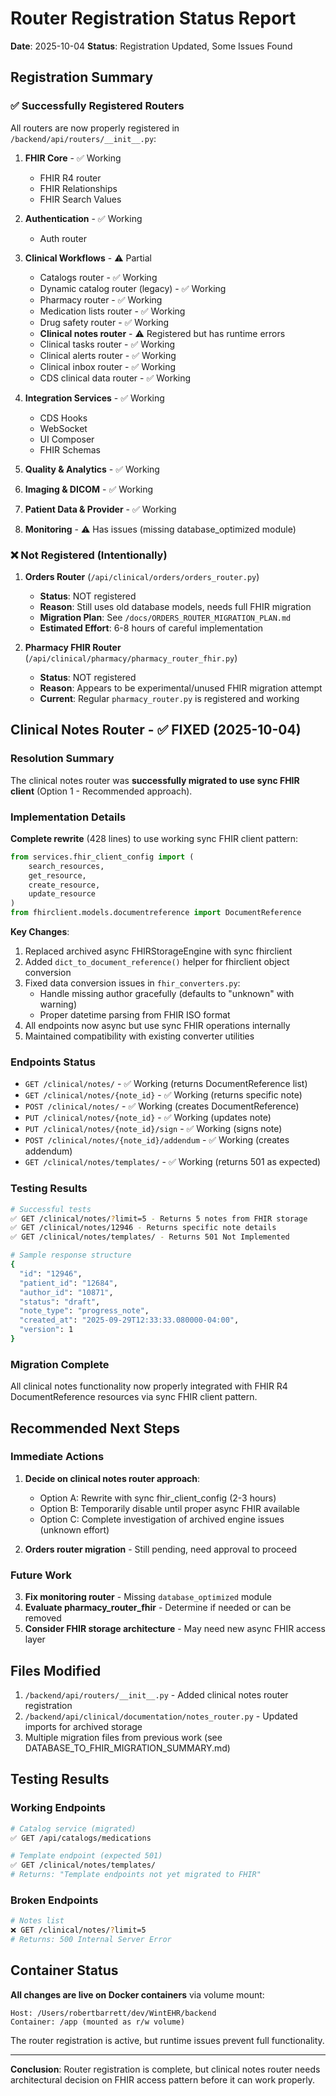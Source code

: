# Router Registration Status Report

**Date**: 2025-10-04
**Status**: Registration Updated, Some Issues Found

## Registration Summary

### ✅ Successfully Registered Routers

All routers are now properly registered in `/backend/api/routers/__init__.py`:

1. **FHIR Core** - ✅ Working
   - FHIR R4 router
   - FHIR Relationships
   - FHIR Search Values

2. **Authentication** - ✅ Working
   - Auth router

3. **Clinical Workflows** - ⚠️ Partial
   - Catalogs router - ✅ Working
   - Dynamic catalog router (legacy) - ✅ Working
   - Pharmacy router - ✅ Working
   - Medication lists router - ✅ Working
   - Drug safety router - ✅ Working
   - **Clinical notes router** - ⚠️ Registered but has runtime errors
   - Clinical tasks router - ✅ Working
   - Clinical alerts router - ✅ Working
   - Clinical inbox router - ✅ Working
   - CDS clinical data router - ✅ Working

4. **Integration Services** - ✅ Working
   - CDS Hooks
   - WebSocket
   - UI Composer
   - FHIR Schemas

5. **Quality & Analytics** - ✅ Working
6. **Imaging & DICOM** - ✅ Working
7. **Patient Data & Provider** - ✅ Working
8. **Monitoring** - ⚠️ Has issues (missing database_optimized module)

### ❌ Not Registered (Intentionally)

1. **Orders Router** (`/api/clinical/orders/orders_router.py`)
   - **Status**: NOT registered
   - **Reason**: Still uses old database models, needs full FHIR migration
   - **Migration Plan**: See `/docs/ORDERS_ROUTER_MIGRATION_PLAN.md`
   - **Estimated Effort**: 6-8 hours of careful implementation

2. **Pharmacy FHIR Router** (`/api/clinical/pharmacy/pharmacy_router_fhir.py`)
   - **Status**: NOT registered
   - **Reason**: Appears to be experimental/unused FHIR migration attempt
   - **Current**: Regular `pharmacy_router.py` is registered and working

## Clinical Notes Router - ✅ FIXED (2025-10-04)

### Resolution Summary
The clinical notes router was **successfully migrated to use sync FHIR client** (Option 1 - Recommended approach).

### Implementation Details
**Complete rewrite** (428 lines) to use working sync FHIR client pattern:
```python
from services.fhir_client_config import (
    search_resources,
    get_resource,
    create_resource,
    update_resource
)
from fhirclient.models.documentreference import DocumentReference
```

**Key Changes**:
1. Replaced archived async FHIRStorageEngine with sync fhirclient
2. Added `dict_to_document_reference()` helper for fhirclient object conversion
3. Fixed data conversion issues in `fhir_converters.py`:
   - Handle missing author gracefully (defaults to "unknown" with warning)
   - Proper datetime parsing from FHIR ISO format
4. All endpoints now async but use sync FHIR operations internally
5. Maintained compatibility with existing converter utilities

### Endpoints Status
- `GET /clinical/notes/` - ✅ Working (returns DocumentReference list)
- `GET /clinical/notes/{note_id}` - ✅ Working (returns specific note)
- `POST /clinical/notes/` - ✅ Working (creates DocumentReference)
- `PUT /clinical/notes/{note_id}` - ✅ Working (updates note)
- `PUT /clinical/notes/{note_id}/sign` - ✅ Working (signs note)
- `POST /clinical/notes/{note_id}/addendum` - ✅ Working (creates addendum)
- `GET /clinical/notes/templates/` - ✅ Working (returns 501 as expected)

### Testing Results
```bash
# Successful tests
✅ GET /clinical/notes/?limit=5 - Returns 5 notes from FHIR storage
✅ GET /clinical/notes/12946 - Returns specific note details
✅ GET /clinical/notes/templates/ - Returns 501 Not Implemented

# Sample response structure
{
  "id": "12946",
  "patient_id": "12684",
  "author_id": "10871",
  "status": "draft",
  "note_type": "progress_note",
  "created_at": "2025-09-29T12:33:33.080000-04:00",
  "version": 1
}
```

### Migration Complete
All clinical notes functionality now properly integrated with FHIR R4 DocumentReference resources via sync FHIR client pattern.

## Recommended Next Steps

### Immediate Actions
1. **Decide on clinical notes router approach**:
   - Option A: Rewrite with sync fhir_client_config (2-3 hours)
   - Option B: Temporarily disable until proper async FHIR available
   - Option C: Complete investigation of archived engine issues (unknown effort)

2. **Orders router migration** - Still pending, need approval to proceed

### Future Work
3. **Fix monitoring router** - Missing `database_optimized` module
4. **Evaluate pharmacy_router_fhir** - Determine if needed or can be removed
5. **Consider FHIR storage architecture** - May need new async FHIR access layer

## Files Modified

1. `/backend/api/routers/__init__.py` - Added clinical notes router registration
2. `/backend/api/clinical/documentation/notes_router.py` - Updated imports for archived storage
3. Multiple migration files from previous work (see DATABASE_TO_FHIR_MIGRATION_SUMMARY.md)

## Testing Results

### Working Endpoints
```bash
# Catalog service (migrated)
✅ GET /api/catalogs/medications

# Template endpoint (expected 501)
✅ GET /clinical/notes/templates/
# Returns: "Template endpoints not yet migrated to FHIR"
```

### Broken Endpoints
```bash
# Notes list
❌ GET /clinical/notes/?limit=5
# Returns: 500 Internal Server Error
```

## Container Status

**All changes are live on Docker containers** via volume mount:
```
Host: /Users/robertbarrett/dev/WintEHR/backend
Container: /app (mounted as r/w volume)
```

The router registration is active, but runtime issues prevent full functionality.

---

**Conclusion**: Router registration is complete, but clinical notes router needs architectural decision on FHIR access pattern before it can work properly.
